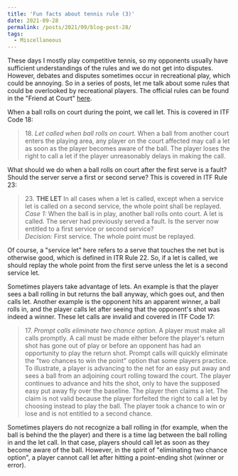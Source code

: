 ```yaml
---
title: 'Fun facts about tennis rule (3)'
date: 2021-09-28
permalink: /posts/2021/09/blog-post-28/
tags:
  - Miscellaneous
---
```


These days I mostly play competitive tennis, so my opponents usually have sufficient understandings of the rules and we do not get into disputes. However, debates and disputes sometimes occur in recreational play, which could be annoying. So in a series of posts, let me talk about some rules that could be overlooked by recreational players. The official rules can be found in the "Friend at Court" [here](https://www.usta.com/en/home/coach-organize/tennis-tool-center/resource-library/bylaws-regulations-forms.html).

When a ball rolls on court during the point, we call let. This is covered in ITF Code 18:

> 18\. *Let called when ball rolls on court.* When a ball from another court enters the playing area, 
> any player on the court affected may call a let as soon as the player becomes aware of the ball. 
> The player loses the right to call a let if the player unreasonably delays in making the call.

What should we do when a ball rolls on court after the first serve is a fault? Should the server serve a first or second serve? This is covered in ITF Rule 23:

> 23\. **THE LET**
> In all cases when a let is called, except when a service let is called on a second service, the whole point shall be replayed.  
> *Case 1:* When the ball is in play, another ball rolls onto court. A let is called. The server had previously served a fault. 
> Is the server now entitled to a first service or second service?  
> *Decision:* First service. The whole point must be replayed.

Of course, a "service let" here refers to a serve that touches the net but is otherwise good, which is defined in ITR Rule 22. So, if a let is called, we should replay the whole point from the first serve unless the let is a second service let.

Sometimes players take advantage of lets. An example is that the player sees a ball rolling in but returns the ball anyway, which goes out, and then calls let. Another example is the opponent hits an apparent winner, a ball rolls in, and the player calls let after seeing that the opponent's shot was indeed a winner. These let calls are invalid and covered in ITF Code 17:

> 17\. *Prompt calls eliminate two chance option.* A player must make all calls 
> promptly. A call must be made either before the player's return shot has gone out
> of play or before an opponent has had an opportunity to play the return shot.
> Prompt calls will quickly eliminate the "two chances to win the point" option
> that some players practice. To illustrate, a player is advancing to the net for an
> easy put away and sees a ball from an adjoining court rolling toward the court.
> The player continues to advance and hits the shot, only to have the supposed
> easy put away fly over the baseline. The player then claims a let. The claim is not
> valid because the player forfeited the right to call a let by choosing instead to
> play the ball. The player took a chance to win or lose and is not entitled to a second chance.

Sometimes players do not recognize a ball rolling in (for example, when the ball is behind the the player) and there is a time lag between the ball rolling in and the let call. In that case, players should call let as soon as they become aware of the ball. However, in the spirit of "eliminating two chance option", a player cannot call let after hitting a point-ending shot (winner or error).

